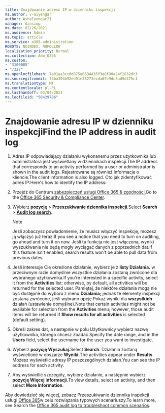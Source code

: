```yaml
---
title: Znajdowanie adresu IP w dzienniku inspekcji
ms.author: v-aiyengar
author: AshaIyengar21
manager: dansimp
ms.date: 02/26/2021
ms.audience: Admin
ms.topic: article
ms.service: o365-administration
ROBOTS: NOINDEX, NOFOLLOW
localization_priority: Normal
ms.collection: Adm_O365
ms.custom:
- "3100005"
- "7327"
ms.openlocfilehash: 7a01aa3cc0d875e6534435f3e8f90a24f2832dc3
ms.sourcegitcommit: f4ba304b92ed01e35273ecda67e9dc3ad9d475c1
ms.translationtype: MT
ms.contentlocale: pl-PL
ms.lasthandoff: 03/04/2021
ms.locfileid: "50429786"
---
```

# <a name="find-the-ip-address-in-audit-log"></a><span data-ttu-id="bb022-102">Znajdowanie adresu IP w dzienniku inspekcji</span><span class="sxs-lookup"><span data-stu-id="bb022-102">Find the IP address in audit log</span></span>

1. <span data-ttu-id="bb022-103">Adres IP odpowiadający działaniu wykonanemu przez użytkownika lub administratora jest wyświetlany w dziennikach inspekcji.</span><span class="sxs-lookup"><span data-stu-id="bb022-103">The IP address that corresponds to an activity performed by a user or administrator is shown in the audit logs.</span></span> <span data-ttu-id="bb022-104">Rejestrowane są również informacje o kliencie.</span><span class="sxs-lookup"><span data-stu-id="bb022-104">The client information is also logged.</span></span> <span data-ttu-id="bb022-105">Oto jak zidentyfikować adres IP:</span><span class="sxs-lookup"><span data-stu-id="bb022-105">Here's how to identify the IP address:</span></span>

1. <span data-ttu-id="bb022-106">Przejdź do Centrum [zabezpieczeń usługi Office 365 & zgodności.](https://go.microsoft.com/fwlink/p/?linkid=2077143)</span><span class="sxs-lookup"><span data-stu-id="bb022-106">Go to the [Office 365 Security & Compliance Center](https://go.microsoft.com/fwlink/p/?linkid=2077143).</span></span>
1. <span data-ttu-id="bb022-107">Wybierz **pozycję**  >  **[Przeszukiwanie dziennika inspekcji.](https://go.microsoft.com/fwlink/?linkid=2103759)**</span><span class="sxs-lookup"><span data-stu-id="bb022-107">Select **Search** > **[Audit log search](https://go.microsoft.com/fwlink/?linkid=2103759)**.</span></span>
    > [!NOTE]
    > <span data-ttu-id="bb022-108">Jeśli zobaczysz powiadomienie, że musisz włączyć inspekcję, możesz ją włączyć już teraz.</span><span class="sxs-lookup"><span data-stu-id="bb022-108">If you see a notice that you need to turn on auditing, go ahead and turn it on now.</span></span> <span data-ttu-id="bb022-109">Jeśli ta funkcja nie jest włączona, wyniki wyszukiwania nie będą mogły wyciągać danych z poprzednich dat.</span><span class="sxs-lookup"><span data-stu-id="bb022-109">If this feature isn't enabled, search results won't be able to pull data from previous dates.</span></span>
1. <span data-ttu-id="bb022-110">Jeśli interesuje Cię określone działanie, wybierz je z **listy Działania.** w przeciwnym razie domyślnie wszystkie działania zostaną zwrócone dla wybranego użytkownika.</span><span class="sxs-lookup"><span data-stu-id="bb022-110">If you're interested in a specific activity, select it from the **Activities** list; otherwise, by default, all activities will be returned for the selected user.</span></span> <span data-ttu-id="bb022-111">Pamiętaj, że niektóre działania mogą nie być dostępne do wyboru z menu **Działania;** jednak te elementy inspekcji zostaną zwrócone, jeśli wybrano opcję Pokaż wyniki dla **wszystkich** działań (ustawienie domyślne).</span><span class="sxs-lookup"><span data-stu-id="bb022-111">Note that certain activities might not be available for selection from the **Activities** menu; however, those audit items will be returned if **Show results for all activities** is selected (default setting).</span></span>
1. <span data-ttu-id="bb022-112">Określ zakres dat, a  następnie w polu Użytkownicy wybierz nazwę użytkownika, którego chcesz zbadać.</span><span class="sxs-lookup"><span data-stu-id="bb022-112">Specify the date range, and in the **Users** field, select the username for the user you want to investigate.</span></span>
1. <span data-ttu-id="bb022-113">Wybierz **pozycję Wyszukaj.**</span><span class="sxs-lookup"><span data-stu-id="bb022-113">Select **Search**.</span></span> <span data-ttu-id="bb022-114">Działania zostaną wyświetlone w obszarze **Wyniki.**</span><span class="sxs-lookup"><span data-stu-id="bb022-114">The activities appear under **Results**.</span></span> <span data-ttu-id="bb022-115">Możesz wyświetlić adresy IP poszczególnych działań.</span><span class="sxs-lookup"><span data-stu-id="bb022-115">You can see the IP address for each activity.</span></span>
1. <span data-ttu-id="bb022-116">Aby wyświetlić szczegóły, wybierz działanie, a następnie wybierz **pozycję Więcej informacji.**</span><span class="sxs-lookup"><span data-stu-id="bb022-116">To view details, select an activity, and then select **More Information**.</span></span>

<span data-ttu-id="bb022-117">Aby dowiedzieć się więcej, zobacz Przeszukiwanie dziennika inspekcji usługi [Office 365](https://go.microsoft.com/fwlink/?linkid=2103944)w celu rozwiązania typowych scenariuszy.</span><span class="sxs-lookup"><span data-stu-id="bb022-117">To learn more, see Search the [Office 365 audit log to troubleshoot common scenarios](https://go.microsoft.com/fwlink/?linkid=2103944).</span></span>